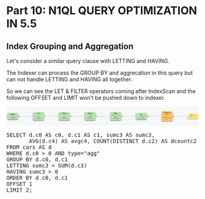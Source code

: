 # Part 10: N1QL QUERY OPTIMIZATION IN 5.5

## Index Grouping and Aggregation

Let's consider a similar query clause with LETTING and HAVING.

The Indexer can process the GROUP BY and aggrecation in this query but can not handle LETTING and HAVING all together. 

So we can see the LET & FILTER operators coming after IndexScan and the following OFFSET and LIMIT won't be pushed down to indexer.


![LetHave](./lethave_gap.png)

<pre id="example">
SELECT d.c0 AS c0, d.c1 AS c1, sumc3 AS sumc3,
       AVG(d.c4) AS avgc4, COUNT(DISTINCT d.c2) AS dcountc2
FROM cars AS d
WHERE d.c0 > 0 AND type="agg"
GROUP BY d.c0, d.c1
LETTING sumc3 = SUM(d.c3)
HAVING sumc3 > 0
ORDER BY d.c0, d.c1
OFFSET 1
LIMIT 2;
</pre>
